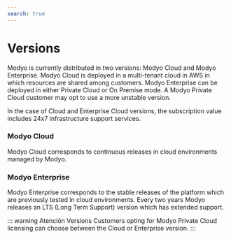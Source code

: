 ```yaml
---
search: true
---
```


# Versions

Modyo is currently distributed in two versions: Modyo Cloud and Modyo Enterprise. Modyo Cloud is deployed in a multi-tenant cloud in AWS in which resources are shared among customers. Modyo Enterprise can be deployed in either Private Cloud or On Premise mode. A Modyo Private Cloud customer may opt to use a more unstable version.

In the case of Cloud and Enterprise Cloud versions, the subscription value includes 24x7 infrastructure support services.

### Modyo Cloud
Modyo Cloud corresponds to continuous releases in cloud environments managed by Modyo.


### Modyo Enterprise
Modyo Enterprise corresponds to the stable releases of the platform which are previously tested in cloud environments. Every two years Modyo releases an LTS (Long Term Support) version which has extended support.

::: warning Atención Versions
Customers opting for Modyo Private Cloud licensing can choose between the Cloud or Enterprise version.
:::